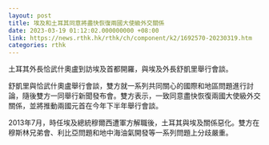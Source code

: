 ```yaml
---
layout: post
title: 埃及和土耳其同意將盡快恢復兩國大使級外交關係
date: 2023-03-19 01:12:02.000000000 +08:00
link: https://news.rthk.hk/rthk/ch/component/k2/1692570-20230319.htm
categories: rthk
---
```


土耳其外長恰武什奧盧到訪埃及首都開羅，與埃及外長舒凱里舉行會談。

舒凱里與恰武什奧盧舉行會談，雙方就一系列共同關心的國際和地區問題進行討論，隨後雙方一同舉行新聞發布會。雙方表示，一致同意盡快恢復兩國大使級外交關係，並將推動兩國元首在今年下半年舉行會談。

2013年7月，時任埃及總統穆爾西遭軍方解職後，土耳其與埃及關係惡化。雙方在穆斯林兄弟會、利比亞問題和地中海油氣開發等一系列問題上分歧嚴重。
